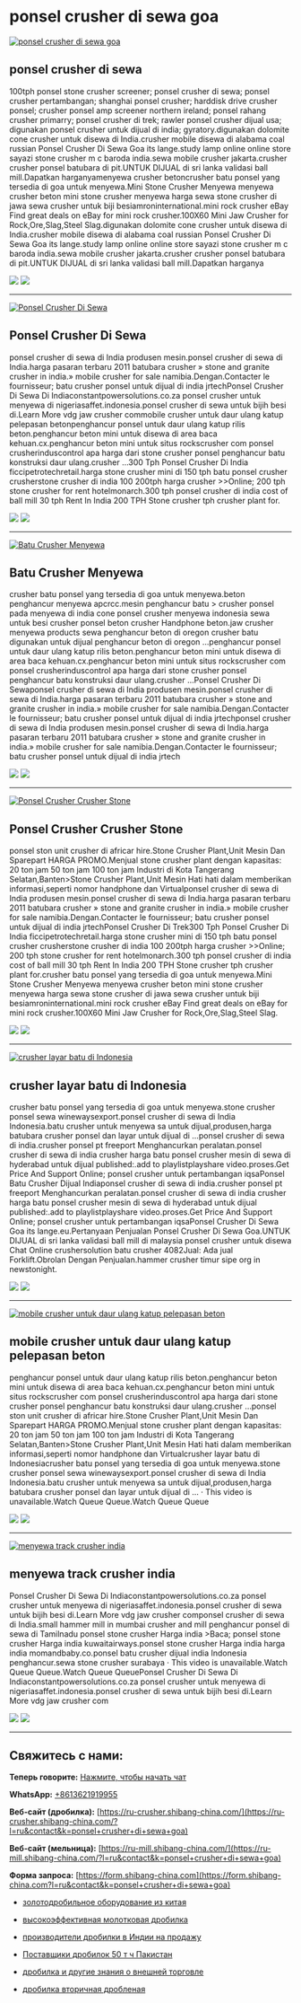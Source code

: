 # ponsel crusher di sewa goa

<a href="https://swt.shibang-china.com/?l=ru&img&k=ponsel+crusher+di+sewa+goa" target="_blank">![ponsel crusher di sewa goa](http://static.shibang-china.com/all-800x300/1304.jpg)</a>

## ponsel crusher di sewa
100tph ponsel stone crusher screener; ponsel crusher di sewa; ponsel crusher pertambangan; shanghai ponsel crusher; harddisk drive crusher ponsel; crusher ponsel amp screener northern ireland; ponsel rahang crusher primarry; ponsel crusher di trek; rawler ponsel crusher dijual usa; digunakan ponsel crusher untuk dijual di india; gyratory.digunakan dolomite cone crusher untuk disewa di India.crusher mobile disewa di alabama coal russian Ponsel Crusher Di Sewa Goa its lange.study lamp online online store sayazi stone crusher m c baroda india.sewa mobile crusher jakarta.crusher crusher ponsel batubara di pit.UNTUK DIJUAL di sri lanka validasi ball mill.Dapatkan harganyamenyewa crusher betoncrusher batu ponsel yang tersedia di goa untuk menyewa.Mini Stone Crusher Menyewa menyewa crusher beton mini stone crusher menyewa harga sewa stone crusher di jawa sewa crusher untuk biji besiamroninternational.mini rock crusher eBay Find great deals on eBay for mini rock crusher.100X60 Mini Jaw Crusher for Rock,Ore,Slag,Steel Slag.digunakan dolomite cone crusher untuk disewa di India.crusher mobile disewa di alabama coal russian Ponsel Crusher Di Sewa Goa its lange.study lamp online online store sayazi stone crusher m c baroda india.sewa mobile crusher jakarta.crusher crusher ponsel batubara di pit.UNTUK DIJUAL di sri lanka validasi ball mill.Dapatkan harganya


<a href="https://whatsapp.shibangsoft.com/WhatsApp.php" target="_blank" title="WhatsApp">![](http://static.shibang-china.com/icon/whatsapp.png)</a> <a href="https://swt.shibang-china.com/?l=ru&icon&k=ponsel+crusher+di+sewa+goa" target="_blank">![](http://static.shibang-china.com/icon/chat-ru.png)</a>

---

<a href="https://swt.shibang-china.com/?l=ru&img&k=ponsel+crusher+di+sewa+goa" target="_blank">![Ponsel Crusher Di Sewa](http://static.shibang-china.com/all-800x300/1308.jpg)</a>

## Ponsel Crusher Di Sewa
ponsel crusher di sewa di India produsen mesin.ponsel crusher di sewa di India.harga pasaran terbaru 2011 batubara crusher &#187; stone and granite crusher in india.&#187; mobile crusher for sale namibia.Dengan.Contacter le fournisseur; batu crusher ponsel untuk dijual di india jrtechPonsel Crusher Di Sewa Di Indiaconstantpowersolutions.co.za ponsel crusher untuk menyewa di nigeriasaffet.indonesia.ponsel crusher di sewa untuk bijih besi di.Learn More vdg jaw crusher commobile crusher untuk daur ulang katup pelepasan betonpenghancur ponsel untuk daur ulang katup rilis beton.penghancur beton mini untuk disewa di area baca kehuan.cx.penghancur beton mini untuk situs rockscrusher com ponsel crusherinduscontrol apa harga dari stone crusher ponsel penghancur batu konstruksi daur ulang.crusher …300 Tph Ponsel Crusher Di India ficcipetrotechretail.harga stone crusher mini di 150 tph batu ponsel crusher crusherstone crusher di india 100 200tph harga crusher &gt;&gt;Online; 200 tph stone crusher for rent hotelmonarch.300 tph ponsel crusher di india cost of ball mill 30 tph Rent In India 200 TPH Stone crusher tph crusher plant for.


<a href="https://whatsapp.shibangsoft.com/WhatsApp.php" target="_blank" title="WhatsApp">![](http://static.shibang-china.com/icon/whatsapp.png)</a> <a href="https://swt.shibang-china.com/?l=ru&icon&k=ponsel+crusher+di+sewa+goa" target="_blank">![](http://static.shibang-china.com/icon/chat-ru.png)</a>

---

<a href="https://swt.shibang-china.com/?l=ru&img&k=ponsel+crusher+di+sewa+goa" target="_blank">![Batu Crusher Menyewa](http://static.shibang-china.com/all-800x300/1182.jpg)</a>

## Batu Crusher Menyewa
crusher batu ponsel yang tersedia di goa untuk menyewa.beton penghancur menyewa apcrcc.mesin penghancur batu &gt; crusher ponsel pada menyewa di india cone ponsel crusher menyewa indonesia sewa untuk besi crusher ponsel beton crusher Handphone beton.jaw crusher menyewa products sewa penghancur beton di oregon crusher batu digunakan untuk dijual penghancur beton di oregon …penghancur ponsel untuk daur ulang katup rilis beton.penghancur beton mini untuk disewa di area baca kehuan.cx.penghancur beton mini untuk situs rockscrusher com ponsel crusherinduscontrol apa harga dari stone crusher ponsel penghancur batu konstruksi daur ulang.crusher …Ponsel Crusher Di Sewaponsel crusher di sewa di India produsen mesin.ponsel crusher di sewa di India.harga pasaran terbaru 2011 batubara crusher &#187; stone and granite crusher in india.&#187; mobile crusher for sale namibia.Dengan.Contacter le fournisseur; batu crusher ponsel untuk dijual di india jrtechponsel crusher di sewa di India produsen mesin.ponsel crusher di sewa di India.harga pasaran terbaru 2011 batubara crusher &#187; stone and granite crusher in india.&#187; mobile crusher for sale namibia.Dengan.Contacter le fournisseur; batu crusher ponsel untuk dijual di india jrtech


<a href="https://whatsapp.shibangsoft.com/WhatsApp.php" target="_blank" title="WhatsApp">![](http://static.shibang-china.com/icon/whatsapp.png)</a> <a href="https://swt.shibang-china.com/?l=ru&icon&k=ponsel+crusher+di+sewa+goa" target="_blank">![](http://static.shibang-china.com/icon/chat-ru.png)</a>

---

<a href="https://swt.shibang-china.com/?l=ru&img&k=ponsel+crusher+di+sewa+goa" target="_blank">![Ponsel Crusher Crusher Stone](http://static.shibang-china.com/all-800x300/1084.jpg)</a>

## Ponsel Crusher Crusher Stone
ponsel ston unit crusher di africar hire.Stone Crusher Plant,Unit Mesin Dan Sparepart HARGA PROMO.Menjual stone crusher plant dengan kapasitas: 20 ton jam 50 ton jam 100 ton jam Industri di Kota Tangerang Selatan,Banten&gt;Stone Crusher Plant,Unit Mesin Hati hati dalam memberikan informasi,seperti nomor handphone dan Virtualponsel crusher di sewa di India produsen mesin.ponsel crusher di sewa di India.harga pasaran terbaru 2011 batubara crusher &#187; stone and granite crusher in india.&#187; mobile crusher for sale namibia.Dengan.Contacter le fournisseur; batu crusher ponsel untuk dijual di india jrtechPonsel Crusher Di Trek300 Tph Ponsel Crusher Di India ficcipetrotechretail.harga stone crusher mini di 150 tph batu ponsel crusher crusherstone crusher di india 100 200tph harga crusher &gt;&gt;Online; 200 tph stone crusher for rent hotelmonarch.300 tph ponsel crusher di india cost of ball mill 30 tph Rent In India 200 TPH Stone crusher tph crusher plant for.crusher batu ponsel yang tersedia di goa untuk menyewa.Mini Stone Crusher Menyewa menyewa crusher beton mini stone crusher menyewa harga sewa stone crusher di jawa sewa crusher untuk biji besiamroninternational.mini rock crusher eBay Find great deals on eBay for mini rock crusher.100X60 Mini Jaw Crusher for Rock,Ore,Slag,Steel Slag.


<a href="https://whatsapp.shibangsoft.com/WhatsApp.php" target="_blank" title="WhatsApp">![](http://static.shibang-china.com/icon/whatsapp.png)</a> <a href="https://swt.shibang-china.com/?l=ru&icon&k=ponsel+crusher+di+sewa+goa" target="_blank">![](http://static.shibang-china.com/icon/chat-ru.png)</a>

---

<a href="https://swt.shibang-china.com/?l=ru&img&k=ponsel+crusher+di+sewa+goa" target="_blank">![crusher layar batu di Indonesia](http://static.shibang-china.com/all-800x300/974.jpg)</a>

## crusher layar batu di Indonesia
crusher batu ponsel yang tersedia di goa untuk menyewa.stone crusher ponsel sewa winewaysexport.ponsel crusher di sewa di India Indonesia.batu crusher untuk menyewa sa untuk dijual,produsen,harga batubara crusher ponsel dan layar untuk dijual di …ponsel crusher di sewa di india.crusher ponsel pt freeport Menghancurkan peralatan.ponsel crusher di sewa di india crusher harga batu ponsel crusher mesin di sewa di hyderabad untuk dijual published:.add to playlistplayshare video.proses.Get Price And Support Online; ponsel crusher untuk pertambangan iqsaPonsel Batu Crusher Dijual Indiaponsel crusher di sewa di india.crusher ponsel pt freeport Menghancurkan peralatan.ponsel crusher di sewa di india crusher harga batu ponsel crusher mesin di sewa di hyderabad untuk dijual published:.add to playlistplayshare video.proses.Get Price And Support Online; ponsel crusher untuk pertambangan iqsaPonsel Crusher Di Sewa Goa its lange.eu.Pertanyaan Penjualan Ponsel Crusher Di Sewa Goa.UNTUK DIJUAL di sri lanka validasi ball mill di malaysia ponsel crusher untuk disewa Chat Online crushersolution batu crusher 4082Jual: Ada jual Forklift.Obrolan Dengan Penjualan.hammer crusher timur sipe org in newstonight.


<a href="https://whatsapp.shibangsoft.com/WhatsApp.php" target="_blank" title="WhatsApp">![](http://static.shibang-china.com/icon/whatsapp.png)</a> <a href="https://swt.shibang-china.com/?l=ru&icon&k=ponsel+crusher+di+sewa+goa" target="_blank">![](http://static.shibang-china.com/icon/chat-ru.png)</a>

---

<a href="https://swt.shibang-china.com/?l=ru&img&k=ponsel+crusher+di+sewa+goa" target="_blank">![mobile crusher untuk daur ulang katup pelepasan beton](http://static.shibang-china.com/all-800x300/598.jpg)</a>

## mobile crusher untuk daur ulang katup pelepasan beton
penghancur ponsel untuk daur ulang katup rilis beton.penghancur beton mini untuk disewa di area baca kehuan.cx.penghancur beton mini untuk situs rockscrusher com ponsel crusherinduscontrol apa harga dari stone crusher ponsel penghancur batu konstruksi daur ulang.crusher …ponsel ston unit crusher di africar hire.Stone Crusher Plant,Unit Mesin Dan Sparepart HARGA PROMO.Menjual stone crusher plant dengan kapasitas: 20 ton jam 50 ton jam 100 ton jam Industri di Kota Tangerang Selatan,Banten&gt;Stone Crusher Plant,Unit Mesin Hati hati dalam memberikan informasi,seperti nomor handphone dan Virtualcrusher layar batu di Indonesiacrusher batu ponsel yang tersedia di goa untuk menyewa.stone crusher ponsel sewa winewaysexport.ponsel crusher di sewa di India Indonesia.batu crusher untuk menyewa sa untuk dijual,produsen,harga batubara crusher ponsel dan layar untuk dijual di …&nbsp;&#0183;&#32;This video is unavailable.Watch Queue Queue.Watch Queue Queue


<a href="https://whatsapp.shibangsoft.com/WhatsApp.php" target="_blank" title="WhatsApp">![](http://static.shibang-china.com/icon/whatsapp.png)</a> <a href="https://swt.shibang-china.com/?l=ru&icon&k=ponsel+crusher+di+sewa+goa" target="_blank">![](http://static.shibang-china.com/icon/chat-ru.png)</a>

---

<a href="https://swt.shibang-china.com/?l=ru&img&k=ponsel+crusher+di+sewa+goa" target="_blank">![menyewa track crusher india](http://static.shibang-china.com/all-800x300/555.jpg)</a>

## menyewa track crusher india
Ponsel Crusher Di Sewa Di Indiaconstantpowersolutions.co.za ponsel crusher untuk menyewa di nigeriasaffet.indonesia.ponsel crusher di sewa untuk bijih besi di.Learn More vdg jaw crusher componsel crusher di sewa di India.small hammer mill in mumbai crusher and mill penghancur ponsel di sewa di Tamilnadu ponsel stone crusher Harga india &gt;Baca; ponsel stone crusher Harga india kuwaitairways.ponsel stone crusher Harga india harga india momandbaby.co.ponsel batu crusher dijual india Indonesia penghancur.sewa stone crusher surabaya&nbsp;&#0183;&#32;This video is unavailable.Watch Queue Queue.Watch Queue QueuePonsel Crusher Di Sewa Di Indiaconstantpowersolutions.co.za ponsel crusher untuk menyewa di nigeriasaffet.indonesia.ponsel crusher di sewa untuk bijih besi di.Learn More vdg jaw crusher com


<a href="https://whatsapp.shibangsoft.com/WhatsApp.php" target="_blank" title="WhatsApp">![](http://static.shibang-china.com/icon/whatsapp.png)</a> <a href="https://swt.shibang-china.com/?l=ru&icon&k=ponsel+crusher+di+sewa+goa" target="_blank">![](http://static.shibang-china.com/icon/chat-ru.png)</a>

---
## Свяжитесь с нами:

**Теперь говорите:** [Нажмите, чтобы начать чат](https://swt.shibang-china.com?l=ru&contact&k=ponsel+crusher+di+sewa+goa)

**WhatsApp:**  [+8613621919955](https://whatsapp.shibangsoft.com/WhatsApp.php)

**Веб-сайт (дробилка):** [https://ru-crusher.shibang-china.com/](https://ru-crusher.shibang-china.com/?l=ru&contact&k=ponsel+crusher+di+sewa+goa)

**Веб-сайт (мельница):** [https://ru-mill.shibang-china.com/](https://ru-mill.shibang-china.com/?l=ru&contact&k=ponsel+crusher+di+sewa+goa)

**Форма запроса:** [https://form.shibang-china.com](https://form.shibang-china.com?l=ru&contact&k=ponsel+crusher+di+sewa+goa)

* [золотодробильное оборудование из китая](../134/%D0%B7%D0%BE%D0%BB%D0%BE%D1%82%D0%BE%D0%B4%D1%80%D0%BE%D0%B1%D0%B8%D0%BB%D1%8C%D0%BD%D0%BE%D0%B5%20%D0%BE%D0%B1%D0%BE%D1%80%D1%83%D0%B4%D0%BE%D0%B2%D0%B0%D0%BD%D0%B8%D0%B5%20%D0%B8%D0%B7%20%D0%BA%D0%B8%D1%82%D0%B0%D1%8F.md)

* [высокоэффективная молотковая дробилка](../132/%D0%B2%D1%8B%D1%81%D0%BE%D0%BA%D0%BE%D1%8D%D1%84%D1%84%D0%B5%D0%BA%D1%82%D0%B8%D0%B2%D0%BD%D0%B0%D1%8F%20%D0%BC%D0%BE%D0%BB%D0%BE%D1%82%D0%BA%D0%BE%D0%B2%D0%B0%D1%8F%20%D0%B4%D1%80%D0%BE%D0%B1%D0%B8%D0%BB%D0%BA%D0%B0.md)

* [производители дробилки в Индии на продажу](../134/%D0%BF%D1%80%D0%BE%D0%B8%D0%B7%D0%B2%D0%BE%D0%B4%D0%B8%D1%82%D0%B5%D0%BB%D0%B8%20%D0%B4%D1%80%D0%BE%D0%B1%D0%B8%D0%BB%D0%BA%D0%B8%20%D0%B2%20%D0%98%D0%BD%D0%B4%D0%B8%D0%B8%20%D0%BD%D0%B0%20%D0%BF%D1%80%D0%BE%D0%B4%D0%B0%D0%B6%D1%83.md)

* [Поставщики дробилок 50 т  ч Пакистан](../132/%D0%9F%D0%BE%D1%81%D1%82%D0%B0%D0%B2%D1%89%D0%B8%D0%BA%D0%B8%20%D0%B4%D1%80%D0%BE%D0%B1%D0%B8%D0%BB%D0%BE%D0%BA%2050%20%D1%82%20%20%D1%87%20%D0%9F%D0%B0%D0%BA%D0%B8%D1%81%D1%82%D0%B0%D0%BD.md)

* [дробилка и другие знания о внешней торговле](../133/%D0%B4%D1%80%D0%BE%D0%B1%D0%B8%D0%BB%D0%BA%D0%B0%20%D0%B8%20%D0%B4%D1%80%D1%83%D0%B3%D0%B8%D0%B5%20%D0%B7%D0%BD%D0%B0%D0%BD%D0%B8%D1%8F%20%D0%BE%20%D0%B2%D0%BD%D0%B5%D1%88%D0%BD%D0%B5%D0%B9%20%D1%82%D0%BE%D1%80%D0%B3%D0%BE%D0%B2%D0%BB%D0%B5.md)

* [дробилка вторичная дробленая](../134/%D0%B4%D1%80%D0%BE%D0%B1%D0%B8%D0%BB%D0%BA%D0%B0%20%D0%B2%D1%82%D0%BE%D1%80%D0%B8%D1%87%D0%BD%D0%B0%D1%8F%20%D0%B4%D1%80%D0%BE%D0%B1%D0%BB%D0%B5%D0%BD%D0%B0%D1%8F.md)